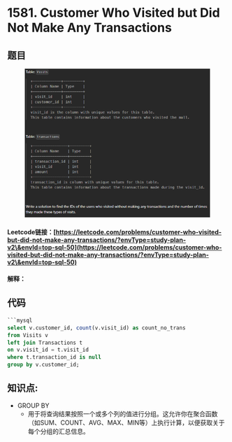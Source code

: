 # 1581. Customer Who Visited but Did Not Make Any Transactions

## 题目

<figure><img src="../../.gitbook/assets/image (7) (1) (1).png" alt=""><figcaption></figcaption></figure>

#### Leetcode链接：[https://leetcode.com/problems/customer-who-visited-but-did-not-make-any-transactions/?envType=study-plan-v2\&envId=top-sql-50](https://leetcode.com/problems/customer-who-visited-but-did-not-make-any-transactions/?envType=study-plan-v2\&envId=top-sql-50)

#### 解释：

## 代码

````sql
```mysql
select v.customer_id, count(v.visit_id) as count_no_trans 
from Visits v
left join Transactions t
on v.visit_id = t.visit_id
where t.transaction_id is null
group by v.customer_id;

````

## **知识点:**&#x20;

* GROUP BY
  * 用于将查询结果按照一个或多个列的值进行分组。这允许你在聚合函数（如SUM、COUNT、AVG、MAX、MIN等）上执行计算，以便获取关于每个分组的汇总信息。
